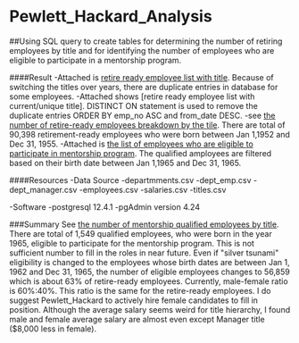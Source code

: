 # Pewlett_Hackard_Analysis

##Using SQL query to create tables for determining the number of retiring employees by title and for identifying the number of employees who are eligible to participate in a mentorship program.

####Result
-Attached is [retire ready employee list with title](). Because of switching the titles over years, there are duplicate entries in database for some employees.
-Attached shows [retire ready employee list with current/unique title]. DISTINCT ON statement is used to remove the duplicate entries ORDER BY emp_no ASC and from_date DESC. 
-see [the number of retire-ready employees breakdown by the tile](). There are total of 90,398 retirement-ready employees who were born between Jan 1,1952 and Dec 31, 1955. 
-Attached is [the list of employees who are eligible to participate in mentorship program](). The qualified amployees are filtered based on their birth date between Jan 1,1965 and Dec 31, 1965.

####Resources
-Data Source
	-departmments.csv
	-dept_emp.csv
	-dept_manager.csv
	-employees.csv
	-salaries.csv
	-titles.csv

-Software
	-postgresql 12.4.1
	-pgAdmin version 4.24
  
###Summary
See [the number of mentorship qualified employees by title](). There are total of 1,549 qualified employees, who were born in the year 1965, eligible to participate for the mentorship program. This is not sufficient number to fill in the roles in near future. Even if "silver tsunami" eligibility is changed to the employees whose birth dates are between Jan 1, 1962 and Dec 31, 1965, the number of eligible employees changes to 56,859 which is about 63% of retire-ready employees. Currently, male-female ratio is 60%:40%. This ratio is the same for the retire-ready employees. I do suggest Pewlett_Hackard to actively hire female candidates to fill in position. Although the average salary seems weird for title hierarchy, I found male and female average salary are almost even except Manager title ($8,000 less in female).  
